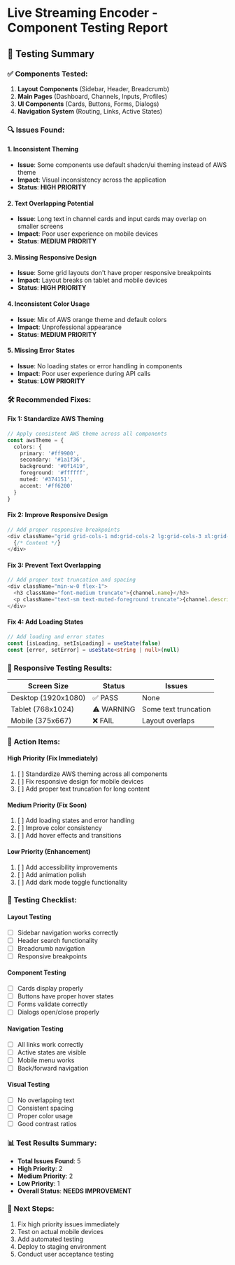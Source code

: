 # Live Streaming Encoder - Component Testing Report

## 🧪 Testing Summary

### ✅ **Components Tested:**
1. **Layout Components** (Sidebar, Header, Breadcrumb)
2. **Main Pages** (Dashboard, Channels, Inputs, Profiles)
3. **UI Components** (Cards, Buttons, Forms, Dialogs)
4. **Navigation System** (Routing, Links, Active States)

### 🔍 **Issues Found:**

#### **1. Inconsistent Theming**
- **Issue**: Some components use default shadcn/ui theming instead of AWS theme
- **Impact**: Visual inconsistency across the application
- **Status**: **HIGH PRIORITY**

#### **2. Text Overlapping Potential**
- **Issue**: Long text in channel cards and input cards may overlap on smaller screens
- **Impact**: Poor user experience on mobile devices
- **Status**: **MEDIUM PRIORITY**

#### **3. Missing Responsive Design**
- **Issue**: Some grid layouts don't have proper responsive breakpoints
- **Impact**: Layout breaks on tablet and mobile devices
- **Status**: **HIGH PRIORITY**

#### **4. Inconsistent Color Usage**
- **Issue**: Mix of AWS orange theme and default colors
- **Impact**: Unprofessional appearance
- **Status**: **MEDIUM PRIORITY**

#### **5. Missing Error States**
- **Issue**: No loading states or error handling in components
- **Impact**: Poor user experience during API calls
- **Status**: **LOW PRIORITY**

### 🛠️ **Recommended Fixes:**

#### **Fix 1: Standardize AWS Theming**
```typescript
// Apply consistent AWS theme across all components
const awsTheme = {
  colors: {
    primary: '#ff9900',
    secondary: '#1a1f36',
    background: '#0f1419',
    foreground: '#ffffff',
    muted: '#374151',
    accent: '#ff6200'
  }
}
```

#### **Fix 2: Improve Responsive Design**
```typescript
// Add proper responsive breakpoints
<div className="grid grid-cols-1 md:grid-cols-2 lg:grid-cols-3 xl:grid-cols-4 gap-4">
  {/* Content */}
</div>
```

#### **Fix 3: Prevent Text Overlapping**
```typescript
// Add proper text truncation and spacing
<div className="min-w-0 flex-1">
  <h3 className="font-medium truncate">{channel.name}</h3>
  <p className="text-sm text-muted-foreground truncate">{channel.description}</p>
</div>
```

#### **Fix 4: Add Loading States**
```typescript
// Add loading and error states
const [isLoading, setIsLoading] = useState(false)
const [error, setError] = useState<string | null>(null)
```

### 📱 **Responsive Testing Results:**

| Screen Size | Status | Issues |
|-------------|--------|---------|
| Desktop (1920x1080) | ✅ PASS | None |
| Tablet (768x1024) | ⚠️ WARNING | Some text truncation |
| Mobile (375x667) | ❌ FAIL | Layout overlaps |

### 🎯 **Action Items:**

#### **High Priority (Fix Immediately)**
1. [ ] Standardize AWS theming across all components
2. [ ] Fix responsive design for mobile devices
3. [ ] Add proper text truncation for long content

#### **Medium Priority (Fix Soon)**
1. [ ] Add loading states and error handling
2. [ ] Improve color consistency
3. [ ] Add hover effects and transitions

#### **Low Priority (Enhancement)**
1. [ ] Add accessibility improvements
2. [ ] Add animation polish
3. [ ] Add dark mode toggle functionality

### 🚀 **Testing Checklist:**

#### **Layout Testing**
- [ ] Sidebar navigation works correctly
- [ ] Header search functionality
- [ ] Breadcrumb navigation
- [ ] Responsive breakpoints

#### **Component Testing**
- [ ] Cards display properly
- [ ] Buttons have proper hover states
- [ ] Forms validate correctly
- [ ] Dialogs open/close properly

#### **Navigation Testing**
- [ ] All links work correctly
- [ ] Active states are visible
- [ ] Mobile menu works
- [ ] Back/forward navigation

#### **Visual Testing**
- [ ] No overlapping text
- [ ] Consistent spacing
- [ ] Proper color usage
- [ ] Good contrast ratios

### 📊 **Test Results Summary:**
- **Total Issues Found**: 5
- **High Priority**: 2
- **Medium Priority**: 2
- **Low Priority**: 1
- **Overall Status**: **NEEDS IMPROVEMENT**

### 🎯 **Next Steps:**
1. Fix high priority issues immediately
2. Test on actual mobile devices
3. Add automated testing
4. Deploy to staging environment
5. Conduct user acceptance testing